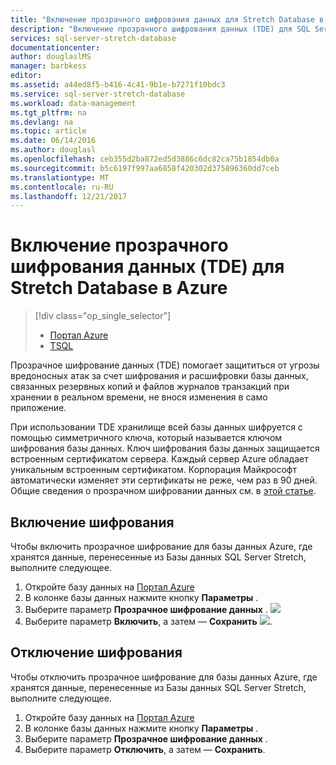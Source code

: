 ```yaml
---
title: "Включение прозрачного шифрования данных для Stretch Database в Azure | Документация Майкрософт"
description: "Включение прозрачного шифрования данных (TDE) для SQL Server Stretch Database в Azure"
services: sql-server-stretch-database
documentationcenter: 
author: douglaslMS
manager: barbkess
editor: 
ms.assetid: a44ed8f5-b416-4c41-9b1e-b7271f10bdc3
ms.service: sql-server-stretch-database
ms.workload: data-management
ms.tgt_pltfrm: na
ms.devlang: na
ms.topic: article
ms.date: 06/14/2016
ms.author: douglasl
ms.openlocfilehash: ceb355d2ba872ed5d3886c6dc82ca75b1854db0a
ms.sourcegitcommit: b5c6197f997aa6858f420302d375896360dd7ceb
ms.translationtype: MT
ms.contentlocale: ru-RU
ms.lasthandoff: 12/21/2017
---
```

# <a name="enable-transparent-data-encryption-tde-for-stretch-database-on-azure"></a>Включение прозрачного шифрования данных (TDE) для Stretch Database в Azure
> [!div class="op_single_selector"]
> * [Портал Azure](sql-server-stretch-database-encryption-tde.md)
> * [TSQL](sql-server-stretch-database-tde-tsql.md)
>
>

Прозрачное шифрование данных (TDE) помогает защититься от угрозы вредоносных атак за счет шифрования и расшифровки базы данных, связанных резервных копий и файлов журналов транзакций при хранении в реальном времени, не внося изменения в само приложение.

При использовании TDE хранилище всей базы данных шифруется с помощью симметричного ключа, который называется ключом шифрования базы данных. Ключ шифрования базы данных защищается встроенным сертификатом сервера. Каждый сервер Azure обладает уникальным встроенным сертификатом. Корпорация Майкрософт автоматически изменяет эти сертификаты не реже, чем раз в 90 дней. Общие сведения о прозрачном шифровании данных см. в [этой статье].

## <a name="enabling-encryption"></a>Включение шифрования
Чтобы включить прозрачное шифрование для базы данных Azure, где хранятся данные, перенесенные из Базы данных SQL Server Stretch, выполните следующее.

1. Откройте базу данных на [Портал Azure](https://portal.azure.com)
2. В колонке базы данных нажмите кнопку **Параметры** .
3. Выберите параметр **Прозрачное шифрование данных** . ![][1]
4. Выберите параметр **Включить**, а затем — **Сохранить**
   ![][2].

## <a name="disabling-encryption"></a>Отключение шифрования
Чтобы отключить прозрачное шифрование для базы данных Azure, где хранятся данные, перенесенные из Базы данных SQL Server Stretch, выполните следующее.

1. Откройте базу данных на [Портал Azure](https://portal.azure.com)
2. В колонке базы данных нажмите кнопку **Параметры** .
3. Выберите параметр **Прозрачное шифрование данных** .
4. Выберите параметр **Отключить**, а затем — **Сохранить**.

<!--Anchors-->
[этой статье]: https://msdn.microsoft.com/library/bb934049.aspx


<!--Image references-->
[1]: ./media/sql-server-stretch-database-encryption-tde/stretchtde1.png
[2]: ./media/sql-server-stretch-database-encryption-tde/stretchtde2.png


<!--Link references-->
